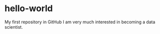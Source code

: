 # hello-world
My first repository in GitHub
I am very much interested in becoming a data scientist. 
